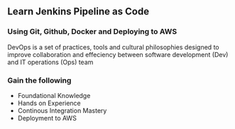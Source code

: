 ## Learn Jenkins Pipeline as Code

### Using Git, Github, Docker and Deploying to AWS

DevOps is a set of practices, tools and cultural philosophies designed to improve collaboration and effeciency between software development (Dev) and IT operations (Ops) team

### Gain the following
* Foundational Knowledge
* Hands on Experience
* Continous Integration Mastery
* Deployment to AWS
